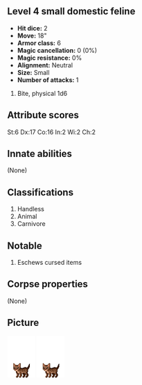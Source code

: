 ## Level 4 small domestic feline

- **Hit dice:** 2
- **Move:** 18"
- **Armor class:** 6
- **Magic cancellation:** 0 (0%)
- **Magic resistance:** 0%
- **Alignment:** Neutral
- **Size:** Small
- **Number of attacks:** 1
1. Bite, physical 1d6

## Attribute scores

St:6 Dx:17 Co:16 In:2 Wi:2 Ch:2

## Innate abilities

(None)

## Classifications

1. Handless
2. Animal
3. Carnivore

## Notable

1. Eschews cursed items

## Corpse properties

(None)

## Picture

![Kitten](https://github.com/hyvanmielenpelit/GnollHackTileSet/blob/main/Monsters/kitten/kitten.png?raw=true) ![Kitten](https://github.com/hyvanmielenpelit/GnollHackTileSet/blob/main/Monsters/kitten/kitten_female.png)
